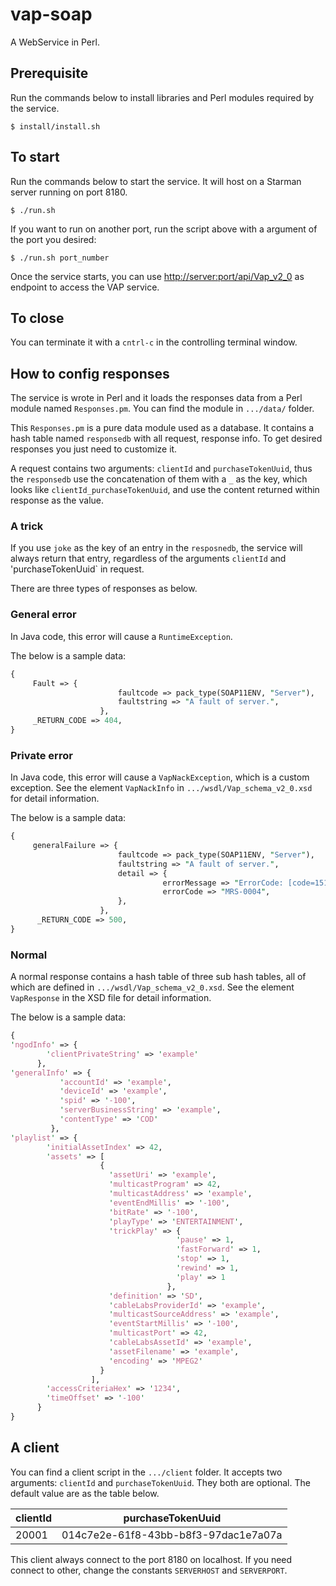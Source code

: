 vap-soap
========

A WebService in Perl.


## Prerequisite 
Run the commands below to install libraries and Perl modules required by the service.

    $ install/install.sh

## To start 
Run the commands below to start the service. It will host on a Starman server running on port 8180.

    $ ./run.sh

If you want to run on another port, run the script above with a argument of the port you desired:

    $ ./run.sh port_number

Once the service starts, you can use [http://server:port/api/Vap_v2_0](http://server:port/api/Vap_v2_0) as endpoint to access the VAP service.

## To close 
You can terminate it with a `cntrl-c` in the controlling terminal window.

## How to config responses

The service is wrote in Perl and it loads the responses data from a Perl module named `Responses.pm`. You can find the module in `.../data/` folder.

This `Responses.pm` is a pure data module used as a database. It contains a hash table named `responsedb` with all request, response info. To get desired responses you just need to customize it. 

A request contains two arguments: `clientId` and `purchaseTokenUuid`, thus the `responsedb` use the concatenation of them with a `_` as the key, which looks like `clientId_purchaseTokenUuid`, and use the content returned within response as the value.

### A trick
If you use `joke` as the key of an entry in the `resposnedb`, the service will always return that entry, regardless of the arguments `clientId` and 'purchaseTokenUuid` in request. 

There are three types of responses as below.

### General error
In Java code, this error will cause a `RuntimeException`.

The below is a sample data:
```perl
{
     Fault => {
                        faultcode => pack_type(SOAP11ENV, "Server"),
                        faultstring => "A fault of server.",
                    },
     _RETURN_CODE => 404,
}
```

### Private error
In Java code, this error will cause a `VapNackException`, which is a custom exception. See the element `VapNackInfo` in `.../wsdl/Vap_schema_v2_0.xsd` for detail information.

The below is a sample data:
```perl
{
     generalFailure => {
                        faultcode => pack_type(SOAP11ENV, "Server"),
                        faultstring => "A fault of server.",
                        detail => {
                                  errorMessage => "ErrorCode: [code=151530, severity=ERROR] No such token, or token does not belong to you.",
                                  errorCode => "MRS-0004",
                        },
                    },
      _RETURN_CODE => 500,
}
```

### Normal
A normal response contains a hash table of three sub hash tables, all of which are defined in `.../wsdl/Vap_schema_v2_0.xsd`. See the element `VapResponse` in the XSD file for detail information.

The below is a sample data:
```perl
{
'ngodInfo' => {
        'clientPrivateString' => 'example'
      },
'generalInfo' => {
           'accountId' => 'example',
           'deviceId' => 'example',
           'spid' => '-100',
           'serverBusinessString' => 'example',
           'contentType' => 'COD'
         },
'playlist' => {
        'initialAssetIndex' => 42,
        'assets' => [
                    {
                      'assetUri' => 'example',
                      'multicastProgram' => 42,
                      'multicastAddress' => 'example',
                      'eventEndMillis' => '-100',
                      'bitRate' => '-100',
                      'playType' => 'ENTERTAINMENT',
                      'trickPlay' => {
                                     'pause' => 1,
                                     'fastForward' => 1,
                                     'stop' => 1,
                                     'rewind' => 1,
                                     'play' => 1
                                   },
                      'definition' => 'SD',
                      'cableLabsProviderId' => 'example',
                      'multicastSourceAddress' => 'example',
                      'eventStartMillis' => '-100',
                      'multicastPort' => 42,
                      'cableLabsAssetId' => 'example',
                      'assetFilename' => 'example',
                      'encoding' => 'MPEG2'
                    }
                  ],
        'accessCriteriaHex' => '1234',
        'timeOffset' => '-100'
      }
}
```

## A client
You can find a client script in the `.../client` folder. It accepts two arguments: `clientId` and `purchaseTokenUuid`. They both are optional. The default value are as the table below.

| clientId | purchaseTokenUuid                    |
| -------- | ------------------------------------ |
| 20001    | 014c7e2e-61f8-43bb-b8f3-97dac1e7a07a |

This client always connect to the port 8180 on localhost. If you need connect to other, change the constants `SERVERHOST` and `SERVERPORT`.
